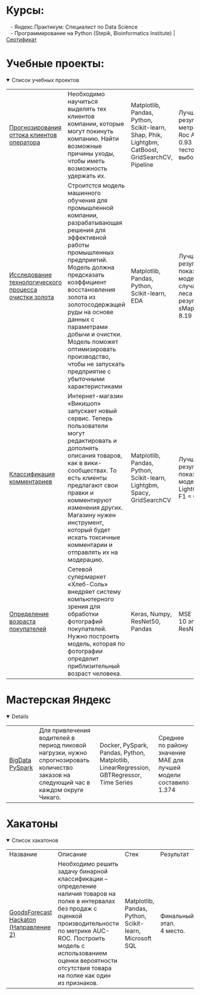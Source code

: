 <!--# Мое резюме:
--
-->
# Курсы:
<a>&nbsp;&nbsp;&nbsp;- Яндекс.Практикум: Специалист по Data Science</a> <br>
&nbsp;&nbsp;&nbsp;- Программирование на Python (Stepik, Bioinformatics Institute) | <a href='https://github.com/mr-lexx/cert/blob/main/stepik-certificate-67-bdb2266.pdf'>Сертификат</a>




# Учебные проекты:
<details open>
  <summary>Список учебных проектов</summary>
<table>
<tr>
  <td><a href='https://github.com/mr-lexx/Yandex_Practicum/tree/main/Outflow_forecasting'>Прогнозирования оттока клиентов оператора</a></td>
  <td>Необходимо научиться выделять тех клиентов компании, которые могут покинуть компанию. Найти возможные причины уходы, чтобы иметь возможность удержать их. </td>
  <td>Matplotlib, Pandas, Python, Scikit-learn, Shap, Phik, Lightgbm, CatBoost, GridSearchCV, Pipeline</td>
  <td>Лучший результат метрики Roc Auc 0.93 на тестовой выборке</td>
</tr>  
<tr>
  <td><a href='https://github.com/mr-lexx/Yandex_Practicum/tree/main/Gold%20recovery%20coefficient'>Исследование технологического процесса очистки золота</a></td>
  <td>Строитстся модель машинного обучения для промышленной компании, разрабатывающая решения для эффективной работы промышленных предприятий. Модель должна предсказать коэффициент восстановления золота из золотосодержащей руды на основе данных с параметрами добычи и очистки. Модель поможет оптимизировать производство, чтобы не запускать предприятие с убыточными характеристиками</td>
  <td>Matplotlib, Pandas, Python, Scikit-learn, EDA</td>
  <td>Лучший результат показала модель случайного леса с результатом<br> sMape = 8.19</td>
</tr>
<tr>
  <td><a href='https://github.com/mr-lexx/Yandex_Practicum/tree/main/Toxic_words'>Классификация комментариев</a></td>
  <td>Интернет-магазин «Викишоп» запускает новый сервис. Теперь пользователи могут редактировать и дополнять описания товаров, как в вики-сообществах. То есть клиенты предлагают свои правки и комментируют изменения других. Магазину нужен инструмент, который будет искать токсичные комментарии и отправлять их на модерацию. </td>
  <td>Matplotlib, Pandas, Python, Scikit-learn, Lightgbm, Spacy, GridSearchCV</td>
  <td>Лучший результат показала модель LightGBM:<br> F1 =  0.78</td>
</tr>
<tr>
  <td><a href='https://github.com/mr-lexx/Yandex_Practicum/tree/main/Determining_age'>Определение возраста покупателей</a></td>
  <td>Сетевой супермаркет «Хлеб-Соль» внедряет систему компьютерного зрения для обработки фотографий покупателей. Нужно построить модель, которая по фотографии определит приблизительный возраст человека.</td>
  <td>Keras, Numpy, ResNet50, Pandas</td>
  <td>MSE <7 на 10 эпохах в ResNet50</td>
</tr>

</table>
</details>

# Мастерская Яндекс
<details open>
<table>
<tr>
  <td><a href='https://github.com/mr-lexx/New_York_taxi'>BigData PySpark</a></td>
  <td>Для привлечения водителей в период пиковой нагрузки, нужно спрогнозировать количество заказов на следующий час в каждом округе Чикаго.</td>
  <td>Docker, PySpark, Pandas, Python, Matplotlib, LinearRegression, GBTRegressor, Time Series</td>
  <td>Среднее по району значение MAE для лучшей модели составило 1.374</td>
</tr>
</table>
</details>

# Хакатоны
<details open>
  <summary>Список хакатонов</summary>
<table>
<tr><td>Название</td><td>Описание</td><td>Стек</td><td>Результат</td>
  <tr>
  <td><a href='https://github.com/mr-lexx/GoodsForecast-Hackaton-OSA-2'>GoodsForecast Hackaton (Направление 2)</a></td>
  <td>Необходимо решить задачу бинарной классификации – определение наличия товаров на полке в интервалах без продаж с оценкой производительности по метрике AUC-ROC. Построить модель
с использованием оценки вероятности отсутствия товара на полке как один 
из признаков.</td>
  <td>Matplotlib, Pandas, Python, Scikit-learn, Microsoft SQL</td>
  <td>Финальный этап.<br>4 место.</td>
</tr>
</table>
</details>

